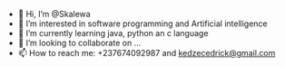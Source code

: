 - 👋 Hi, I’m @Skalewa
- 👀 I’m interested in software programming and Artificial intelligence
- 🌱 I’m currently learning java, python an c language
- 💞️ I’m looking to collaborate on ...
- 📫 How to reach me: +237674092987 and kedzecedrick@gmail.com

<!---
Skalewa/Skalewa is a ✨ special ✨ repository because its `README.md` (this file) appears on your GitHub profile.
You can click the Preview link to take a look at your changes.
--->
